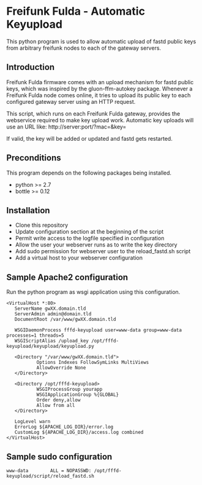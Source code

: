 Freifunk Fulda - Automatic Keyupload
====================================
This python program is used to allow automatic upload of fastd public keys
from arbitrary freifunk nodes to each of the gateway servers.

Introduction
------------
Freifunk Fulda firmware comes with an upload mechanism for fastd public keys,
which was inspired by the gluon-ffm-autokey package. Whenever a Freifunk Fulda
node comes online, it tries to upload its public key to each configured gateway
server using an HTTP request.

This script, which runs on each Freifunk Fulda gateway, provides the webservice
required to make key upload work. Automatic key uploads will use an URL like:
    http://server:port/?mac=<macAddress>&key=<fastdKey>

If valid, the key will be added or updated and fastd gets restarted.

Preconditions
-------------
This program depends on the following packages being installed.
* python >= 2.7
* bottle >= 0.12

Installation
------------
* Clone this repository
* Update configuration section at the beginning of the script
* Permit write access to the logfile specified in configuration
* Allow the user your webserver runs as to write the key directory
* Add sudo permission for webserver user to the reload_fastd.sh script
* Add a virtual host to your webserver configuration

Sample Apache2 configuration
----------------------------
Run the python program as wsgi application using this configuration.

    <VirtualHost *:80>
       ServerName gwXX.domain.tld
       ServerAdmin admin@domain.tld
       DocumentRoot /var/www/gwXX.domain.tld

       WSGIDaemonProcess fffd-keyupload user=www-data group=www-data processes=1 threads=5
       WSGIScriptAlias /upload_key /opt/fffd-keyupload/keyupload/keyupload.py

       <Directory "/var/www/gwXX.domain.tld">
               Options Indexes FollowSymLinks MultiViews
               AllowOverride None
       </Directory>

       <Directory /opt/fffd-keyupload>
               WSGIProcessGroup yourapp
               WSGIApplicationGroup %{GLOBAL}
               Order deny,allow
               Allow from all
       </Directory>

       LogLevel warn
       ErrorLog ${APACHE_LOG_DIR}/error.log
       CustomLog ${APACHE_LOG_DIR}/access.log combined
    </VirtualHost>

Sample sudo configuration
-------------------------
    www-data        ALL = NOPASSWD: /opt/fffd-keyupload/script/reload_fastd.sh
